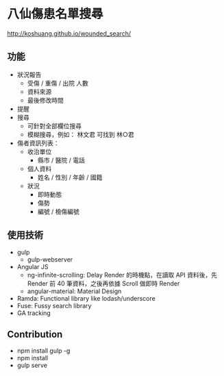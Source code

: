 # 八仙傷患名單搜尋

http://koshuang.github.io/wounded_search/

## 功能

* 狀況報告
  * 受傷 / 重傷 / 出院 人數
  * 資料來源
  * 最後修改時間
* 提醒
* 搜尋
  * 可針對全部欄位搜尋
  * 模糊搜尋，例如： 林文君 可找到 林○君
* 傷者資訊列表：
  * 收治單位
    * 縣市 / 醫院 / 電話
  * 個人資料
    * 姓名 / 性別 / 年齡 / 國籍
  * 狀況
    * 即時動態
    * 傷勢
    * 編號 / 檢傷編號

## 使用技術

  * gulp
    * gulp-webserver
  * Angular JS
    * ng-infinite-scrolling: Delay Render 的時機點，在讀取 API 資料後，先 Render 前 40 筆資料，之後再依據 Scroll 做即時 Render
    * angular-material: Material Design
  * Ramda: Functional library like lodash/underscore
  * Fuse: Fussy search library
  * GA tracking

## Contribution

  * npm install gulp -g
  * npm install
  * gulp serve
